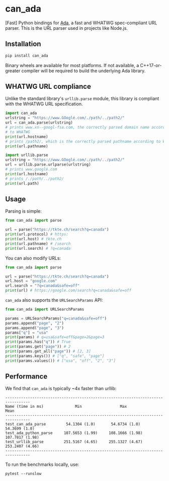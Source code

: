 # can_ada

[Fast] Python bindings for [Ada][], a fast and WHATWG spec-compliant URL parser.
This is the URL parser used in projects like Node.js.

## Installation

```bash
pip install can_ada
```

Binary wheels are available for most platforms. If not available, a
C++17-or-greater compiler will be required to build the underlying Ada library.

##  WHATWG URL compliance

Unlike the standard library's `urllib.parse` module, this library is compliant with the WHATWG URL specification.

```python
import can_ada
urlstring = "https://www.GOoglé.com/./path/../path2/"
url = can_ada.parse(urlstring)
# prints www.xn--googl-fsa.com, the correctly parsed domain name according
# to WHATWG
print(url.hostname)
# prints /path2/, which is the correctly parsed pathname according to WHATWG
print(url.pathname)

import urllib.parse
urlstring = "https://www.GOoglé.com/./path/../path2/"
url = urllib.parse.urlparse(urlstring)
# prints www.googlé.com
print(url.hostname)
# prints /./path/../path2/
print(url.path)
```

## Usage

Parsing is simple:

```python
from can_ada import parse

url = parse("https://tkte.ch/search?q=canada")
print(url.protocol) # https:
print(url.host) # tkte.ch
print(url.pathname) # /search
print(url.search) # ?q=canada
```

You can also modify URLs:

```python
from can_ada import parse

url = parse("https://tkte.ch/search?q=canada")
url.host = "google.com"
url.search = "?q=canada&safe=off"
print(url) # https://google.com/search?q=canada&safe=off
```

`can_ada` also supports the `URLSearchParams` API:

```python
from can_ada import URLSearchParams

params = URLSearchParams("q=canada&safe=off")
params.append("page", "2")
params.append("page", "3")
params["q"] = "usa"
print(params) # q=usa&safe=off&page=2&page=3
print(params.has("q")) # True
print(params.get("page")) # 2
print(params.get_all("page")) # [2, 3]
print(params.keys()) # ["q", "safe", "page"]
print(params.values()) # ["usa", "off", "2", "3"]
```

## Performance

We find that `can_ada` is typically ~4x faster than urllib:

```
---------------------------------------------------------------------------------
Name (time in ms)              Min                 Max                Mean       
---------------------------------------------------------------------------------
test_can_ada_parse         54.1304 (1.0)       54.6734 (1.0)       54.3699 (1.0) 
test_ada_python_parse     107.5653 (1.99)     108.1666 (1.98)     107.7817 (1.98)
test_urllib_parse         251.5167 (4.65)     255.1327 (4.67)     253.2407 (4.66)
---------------------------------------------------------------------------------
```

To run the benchmarks locally, use:

```
pytest --runslow
```

[Ada]: https://ada-url.com/